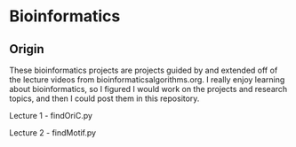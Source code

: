 # Bioinformatics

## Origin

These bioinformatics projects are projects guided by and extended off of the lecture videos from bioinformaticsalgorithms.org. I really enjoy learning about bioinformatics, so I figured I would work on the projects and research topics, and then I could post them in this repository. 

Lecture 1 - findOriC.py

Lecture 2 - findMotif.py